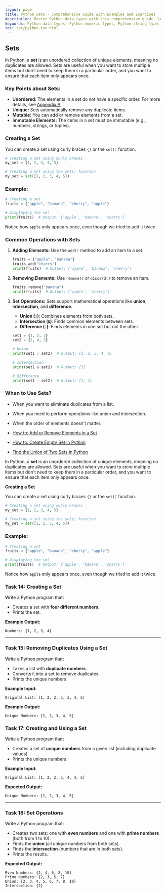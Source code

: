 ```yaml
---
layout: page
title: Python Sets - Comprehensive Guide with Examples and Exercises  
description: Master Python data types with this comprehensive guide. Learn about numeric, string, boolean, and collection data types with examples, exercises, and tasks. Perfect for beginners and professionals to enhance their Python programming skills.  
keywords: Python data types, Python numeric types, Python string type, Python boolean type, Python collection types, Python data type examples, Python data type exercises, Python programming for beginners, learn Python data types, Python coding tasks
toc: toc/python-toc.html
---
```


## Sets

In Python, a **set** is an unordered collection of unique elements, meaning no duplicates are allowed. Sets are useful when you want to store multiple items but don't need to keep them in a particular order, and you want to ensure that each item only appears once.

### Key Points about Sets:
- **Unordered:** The elements in a set do not have a specific order. For more details, see [Appendix A](#appendix-a-unordered-nature-of-sets-in-python)
- **Unique:** Sets automatically remove any duplicate items.
- **Mutable:** You can add or remove elements from a set.
- **Immutable Elements:** The items in a set must be immutable (e.g., numbers, strings, or tuples).

### Creating a Set
You can create a set using curly braces `{}` or the `set()` function.

```python
# Creating a set using curly braces
my_set = {1, 2, 3, 4, 5}

# Creating a set using the set() function
my_set = set([1, 2, 3, 4, 5])
```

### Example:
```python
# Creating a set
fruits = {"apple", "banana", "cherry", "apple"}

# Displaying the set
print(fruits)  # Output: {'apple', 'banana', 'cherry'}
```
Notice how `apple` only appears once, even though we tried to add it twice.

### Common Operations with Sets

1. **Adding Elements:**
   Use the `add()` method to add an item to a set.

   ```python
   fruits = {"apple", "banana"}
   fruits.add("cherry")
   print(fruits)  # Output: {'apple', 'banana', 'cherry'}
   ```

2. **Removing Elements:**
   Use `remove()` or `discard()` to remove an item.

   ```python
   fruits.remove("banana")
   print(fruits)  # Output: {'apple', 'cherry'}
   ```

3. **Set Operations:**
   Sets support mathematical operations like **union**, **intersection**, and **difference**.

   - **Union (`|`)**: Combines elements from both sets.
   - **Intersection (`&`)**: Finds common elements between sets.
   - **Difference (`-`)**: Finds elements in one set but not the other.

   ```python
   set1 = {1, 2, 3}
   set2 = {3, 4, 5}
   
   # Union
   print(set1 | set2)  # Output: {1, 2, 3, 4, 5}

   # Intersection
   print(set1 & set2)  # Output: {3}

   # Difference
   print(set1 - set2)  # Output: {1, 2}
   ```

### When to Use Sets?
- When you want to eliminate duplicates from a list.
- When you need to perform operations like union and intersection.
- When the order of elements doesn't matter.

- [How to: Add or Remove Elements in a Set](https://www.youtube.com/watch?v=96f2SKK_QZk&list=PLKYRx0Ibk7Vi-CC7ik98qT0VKK0F7ikja&index=98)
- [How to: Create Empty Set in Python](https://www.youtube.com/watch?v=nmI7BGXPA4I&list=PLKYRx0Ibk7Vi-CC7ik98qT0VKK0F7ikja&index=77)
- [Find the Union of Two Sets in Python](https://www.youtube.com/watch?v=YDyCNYCUK9A&list=PLKYRx0Ibk7Vi-CC7ik98qT0VKK0F7ikja&index=72)
  

In Python, a **set** is an unordered collection of unique elements, meaning no duplicates are allowed. Sets are useful when you want to store multiple items but don't need to keep them in a particular order, and you want to ensure that each item only appears once.

**Creating a Set**

You can create a set using curly braces `{}` or the `set()` function.

```python
# Creating a set using curly braces
my_set = {1, 2, 3, 4, 5}

# Creating a set using the set() function
my_set = set([1, 2, 3, 4, 5])
```

### Example:

```python
# Creating a set
fruits = {"apple", "banana", "cherry", "apple"}

# Displaying the set
print(fruits)  # Output: {'apple', 'banana', 'cherry'}
```
Notice how `apple` only appears once, even though we tried to add it twice.

### **Task 14: Creating a Set**  
Write a Python program that:  
- Creates a set with **four different numbers**.  
- Prints the set.  

**Example Output:**  
```
Numbers: {1, 2, 3, 4}
```

---

### **Task 15: Removing Duplicates Using a Set**  
Write a Python program that:  
- Takes a list with **duplicate numbers**.  
- Converts it into a set to remove duplicates.  
- Prints the unique numbers.  

**Example Input:**  
```
Original List: [1, 2, 2, 3, 3, 4, 5]
```

**Example Output:**  
```
Unique Numbers: {1, 2, 3, 4, 5}
```

### **Task 17: Creating and Using a Set**  
Write a Python program that:  
- Creates a set of **unique numbers** from a given list (including duplicate values).  
- Prints the unique numbers.  

**Example Input:**  
```
Original List: [1, 2, 2, 3, 4, 4, 5]
```

**Expected Output:**  
```
Unique Numbers: {1, 2, 3, 4, 5}
```

---

### **Task 18: Set Operations**  
Write a Python program that:  
- Creates two sets: one with **even numbers** and one with **prime numbers** (both from 1 to 10).  
- Finds the **union** (all unique numbers from both sets).  
- Finds the **intersection** (numbers that are in both sets).  
- Prints the results.  

**Expected Output:**  
```
Even Numbers: {2, 4, 6, 8, 10}
Prime Numbers: {2, 3, 5, 7}
Union: {2, 3, 4, 5, 6, 7, 8, 10}
Intersection: {2}
```
